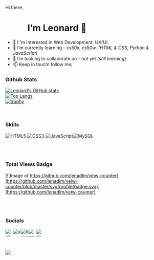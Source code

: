 

   Hi there,
   <br><h1> &emsp; &emsp; I’m Leonard 👋</h1>
 
- 👀 I''m Interested in Web Development, UX/UI.
- 🌱 I’m currently learning - cs50x, cs50w. *(HTML & CSS, Python & JavaScript)*
- 💞️ I’m looking to collaborate on - not yet *(still learning)*
- 📫 Keep in touch! follow me;

<!--lenadlm/lenadlm is a ✨ special ✨ repository because its `README.md` (this file) appears on your GitHub profile.
You can click the Preview link to take a look at your changes.
--->

### Github Stats
[![Leonard's GitHub stats](https://github-readme-stats.vercel.app/api?username=lenadlm&include_all_commits=true&count_private=true&show_icons=true&bg_color=00000000&hide_border=true&theme=blue_navy&card_width=550)](#)<br>
[![Top Langs](https://github-readme-stats.vercel.app/api/top-langs/?username=lenadlm&layout=compact&bg_color=00000000&hide_border=true&theme=blue_navy&card_width=500)](https://github.com/lenadlm)<br>
[![trophy](https://github-profile-trophy.vercel.app/?username=lenadlm&theme=matrix&no-bg=true&column=5)](https://github.com/lenadlm/)<br>

<br>

### Skills
<img alt="HTML5" src="https://img.shields.io/badge/html5-E34F26?&logo=html5&logoColor=white&style=for-the-badge"> <img alt="CSS3" src="https://img.shields.io/badge/css3-1572B6?&logo=css3&logoColor=white&style=for-the-badge"> <img alt="JavaScript" src="https://img.shields.io/badge/javascript-F7DF1E?&logo=javascript&logoColor=black&style=for-the-badge"><img alt="MySQL" src="https://img.shields.io/badge/MySQL-4479A1?logo=mysql&logoColor=white&style=for-the-badge">

<br><br>

### Total Views Badge
[![Image of https://github.com/lenadlm/veiw-counter](https://github.com/lenadlm/veiw-counter/blob/master/svg/profile/badge.svg)](https://github.com/lenadlm/veiw-counter)

<br><br>
### Socials
<a href="https://github.com/lenadlm" target="_blank">
    <img src="https://cdn.simpleicons.org/github/000/fff" alt="github" align=left width=24 height=24>
</a>

<a href="https://x.com/intent/follow?screen_name=lenadlm" target="_blank">
  <img src="https://cdn.simpleicons.org/x/000/fff" alt="x" align=left width=24 height=24>
</a>

<a href="https://www.linkedin.com/in/lenadlm/" target="_blank">
     <img src="https://cdn.simpleicons.org/linkedin/000/fff" alt="linkedin" align=left width=24 height=24>
</a> 

<a href="mailto:" target="_blank">
     <img src="https://cdn.simpleicons.org/gmail/000/fff" alt="gmail" align=left width=24 height=24>
</a> 

<a href="https://dev.to/lenadlm" target="_blank">
     <img src="https://cdn.simpleicons.org/devdotto/000/fff" alt="dev" align=left width=24 height=24>
</a> 
<br><br><br>

<a href="https://twitter.com/intent/follow?screen_name=lenadlm" target="_blank"><img src="https://img.shields.io/twitter/follow/lenadlm?style=social&logo=twitter"></a>
            
 
<!---Thanks to;
https://github.com/badges/shields
https://hendrasob.github.io/badges/
https://github.com/ryo-ma/github-profile-trophy
https://github.com/anuraghazra/github-readme-stats
https://simpleicons.org/
https://hits.seeyoufarm.com/
--->
